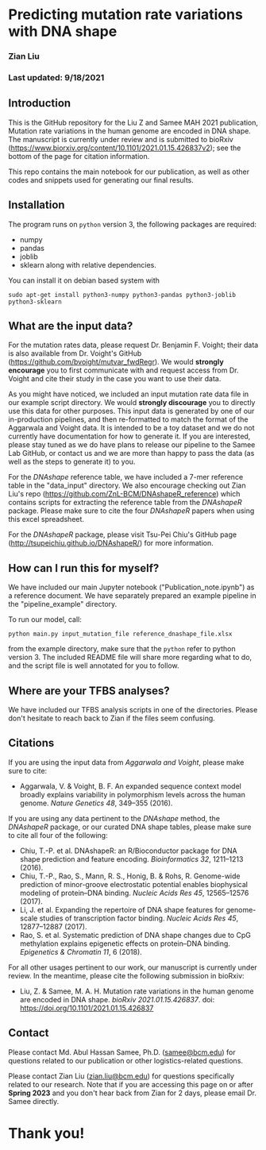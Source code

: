 # Predicting mutation rate variations with DNA shape
### Zian Liu
### Last updated: 9/18/2021

## Introduction

This is the GitHub repository for the Liu Z and Samee MAH 2021 publication, Mutation rate variations in the human genome are encoded in DNA shape. The manuscript is currently under review and is submitted to bioRxiv (https://www.biorxiv.org/content/10.1101/2021.01.15.426837v2); see the bottom of the page for citation information.

This repo contains the main notebook for our publication, as well as other codes and snippets used for generating our final results. 

## Installation

The program runs on `python` version 3, the following packages are required:
 * numpy
 * pandas
 * joblib
 * sklearn
along with relative dependencies.

You can install it on debian based system with
```
sudo apt-get install python3-numpy python3-pandas python3-joblib python3-sklearn
```
 

## What are the input data?

For the mutation rates data, please request Dr. Benjamin F. Voight; their data is also available from Dr. Voight's GitHub (https://github.com/bvoight/mutvar_fwdRegr). We would **strongly encourage** you to first communicate with and request access from Dr. Voight and cite their study in the case you want to use their data. 

As you might have noticed, we included an input mutation rate data file in our example script directory. We would **strongly discourage** you to directly use this data for other purposes. This input data is generated by one of our in-production pipelines, and then re-formatted to match the format of the Aggarwala and Voight data. It is intended to be a toy dataset and we do not currently have documentation for how to generate it. If you are interested, please stay tuned as we do have plans to release our pipeline to the Samee Lab GitHub, or contact us and we are more than happy to pass the data (as well as the steps to generate it) to you.

For the *DNAshape* reference table, we have included a 7-mer reference table in the "data_input" directory. We also encourage checking out Zian Liu's repo (https://github.com/ZnL-BCM/DNAshapeR_reference) which contains scripts for extracting the reference table from the *DNAshapeR* package. Please make sure to cite the four *DNAshapeR* papers when using this excel spreadsheet.

For the *DNAshapeR* package, please visit Tsu-Pei Chiu's GitHub page (http://tsupeichiu.github.io/DNAshapeR/) for more information.

## How can I run this for myself?

We have included our main Jupyter notebook ("Publication_note.ipynb") as a reference document. We have separately prepared an example pipeline in the "pipeline_example" directory. 

To run our model, call:

``python main.py input_mutation_file reference_dnashape_file.xlsx``

from the example directory, make sure that the `python` refer to python version 3. The included README file will share more regarding what to do, and the script file is well annotated for you to follow.

## Where are your TFBS analyses?

We have included our TFBS analysis scripts in one of the directories. Please don't hesitate to reach back to Zian if the files seem confusing.

## Citations

If you are using the input data from *Aggarwala and Voight*, please make sure to cite:

* Aggarwala, V. & Voight, B. F. An expanded sequence context model broadly explains variability in polymorphism levels across the human genome. *Nature Genetics 48*, 349–355 (2016).

If you are using any data pertinent to the *DNAshape* method, the *DNAshapeR* package, or our curated DNA shape tables, please make sure to cite all four of the following:

* Chiu, T.-P. et al. DNAshapeR: an R/Bioconductor package for DNA shape prediction and feature encoding. *Bioinformatics 32*, 1211–1213 (2016).
* Chiu, T.-P., Rao, S., Mann, R. S., Honig, B. & Rohs, R. Genome-wide prediction of minor-groove electrostatic potential enables biophysical modeling of protein–DNA binding. *Nucleic Acids Res 45*, 12565–12576 (2017).
* Li, J. et al. Expanding the repertoire of DNA shape features for genome-scale studies of transcription factor binding. *Nucleic Acids Res 45*, 12877–12887 (2017).
* Rao, S. et al. Systematic prediction of DNA shape changes due to CpG methylation explains epigenetic effects on protein–DNA binding. *Epigenetics & Chromatin 11*, 6 (2018).

For all other usages pertinent to our work, our manuscript is currently under review. In the meantime, please cite the following submission in bioRxiv:

* Liu, Z. & Samee, M. A. H. Mutation rate variations in the human genome are encoded in DNA shape. *bioRxiv 2021.01.15.426837*. doi: https://doi.org/10.1101/2021.01.15.426837


## Contact 

Please contact Md. Abul Hassan Samee, Ph.D. (samee@bcm.edu) for questions related to our publication or other logistics-related questions. 

Please contact Zian Liu (zian.liu@bcm.edu) for questions specifically related to our research. Note that if you are accessing this page on or after **Spring 2023** and you don't hear back from Zian for 2 days, please email Dr. Samee directly. 

# Thank you!
